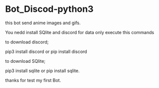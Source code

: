 # Bot_Discod-python3
this bot send anime images and gifs.



You nedd install SQlite and discord for data only execute this commands


to download discord;

pip3 install discord or pip install discord

to download SQlite;

pip3 install sqlite or pip install sqlite.


thanks for test my first Bot.
